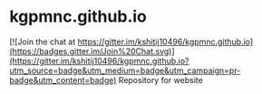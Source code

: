 # kgpmnc.github.io

[![Join the chat at https://gitter.im/kshitij10496/kgpmnc.github.io](https://badges.gitter.im/Join%20Chat.svg)](https://gitter.im/kshitij10496/kgpmnc.github.io?utm_source=badge&utm_medium=badge&utm_campaign=pr-badge&utm_content=badge)
Repository for website

